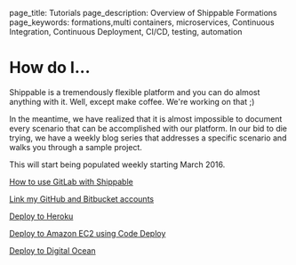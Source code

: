 page_title: Tutorials
page_description: Overview of Shippable Formations
page_keywords: formations,multi containers, microservices, Continuous Integration, Continuous Deployment, CI/CD, testing, automation

# How do I...

Shippable is a tremendously flexible platform and you can do almost anything with it. Well, except make coffee. We're working on that ;)

In the meantime, we have realized that it is almost impossible to document every scenario that can be accomplished with our platform. In our bid to die trying, we have a weekly blog series that addresses a specific scenario and walks you through a sample project. 

This will start being populated weekly starting March 2016.


[How to use GitLab with Shippable](ht_using_gitlab.md)

[Link my GitHub and Bitbucket accounts](ht_link_gh_and_bb.md)

[Deploy to Heroku](ht_heroku.md)

[Deploy to Amazon EC2 using Code Deploy](ht_codedeploy.md)

[Deploy to Digital Ocean](ht_digitalocean.md)